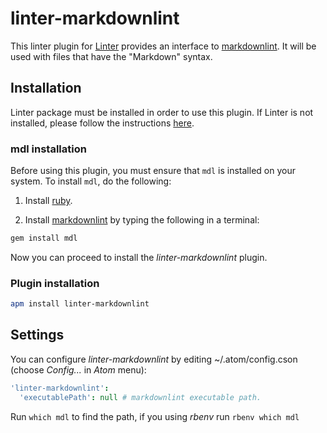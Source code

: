# linter-markdownlint

This linter plugin for [Linter](https://github.com/AtomLinter/Linter) provides an interface to [markdownlint](https://github.com/mivok/markdownlint). It will be used with files that have the "Markdown" syntax.

## Installation

Linter package must be installed in order to use this plugin. If Linter is not installed, please follow the instructions [here](https://github.com/AtomLinter/Linter).

### mdl installation

Before using this plugin, you must ensure that `mdl` is installed on your system. To install `mdl`, do the following:

1. Install [ruby](https://www.ruby-lang.org/).

1. Install [markdownlint](https://github.com/mivok/markdownlint) by typing the following in a terminal:

```sh
gem install mdl
```

Now you can proceed to install the _linter-markdownlint_ plugin.

### Plugin installation

```sh
apm install linter-markdownlint
```

## Settings

You can configure _linter-markdownlint_ by editing ~/.atom/config.cson (choose _Config..._ in _Atom_ menu):

```cson
'linter-markdownlint':
  'executablePath': null # markdownlint executable path.
```

Run `which mdl` to find the path, if you using _rbenv_ run `rbenv which mdl`
